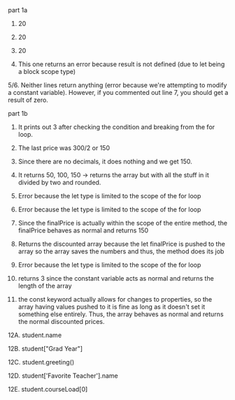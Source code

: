 part 1a

1. 20

2. 20

3. 20

4. This one returns an error because result is not defined (due to let being a block scope type)

5/6. Neither lines return anything (error because we're attempting to modify a constant variable). 
However, if you commented out line 7, you should get a result of zero.

part 1b

1. It prints out 3 after checking the condition and breaking from the for loop.

2. The last price was 300/2 or 150

3. Since there are no decimals, it does nothing and we get 150.

4. It returns 50, 100, 150 -> returns the array but with all the stuff in it divided by two and rounded.

5. Error because the let type is limited to the scope of the for loop

6. Error because the let type is limited to the scope of the for loop

7. Since the finalPrice is actually within the scope of the entire method, the finalPrice behaves as normal and returns 150

8. Returns the discounted array because the let finalPrice is pushed to the array so the array saves the numbers and thus, the method does its job

9. Error because the let type is limited to the scope of the for loop

10. returns 3 since the constant variable acts as normal and returns the length of the array

11. the const keyword actually allows for changes to properties, so the array having values pushed to it is fine as long as it doesn't set it something else entirely. Thus, the array behaves as normal and returns the normal discounted prices.

12A. student.name

12B. student["Grad Year"]

12C. student.greeting()

12D. student['Favorite Teacher'].name

12E. student.courseLoad[0]

